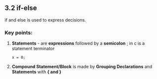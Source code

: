 ## 3.2 if-else
if and else is used to express decisions.

### Key points:

1. **Statements** - are **expressions** followed by a **semicolon** ; in c is a statement terminator

    ```
    x = 0;
    ```

2. **Compound Statement/Block** is made by **Grouping Declarations** and **Statements** with **{ and }** 